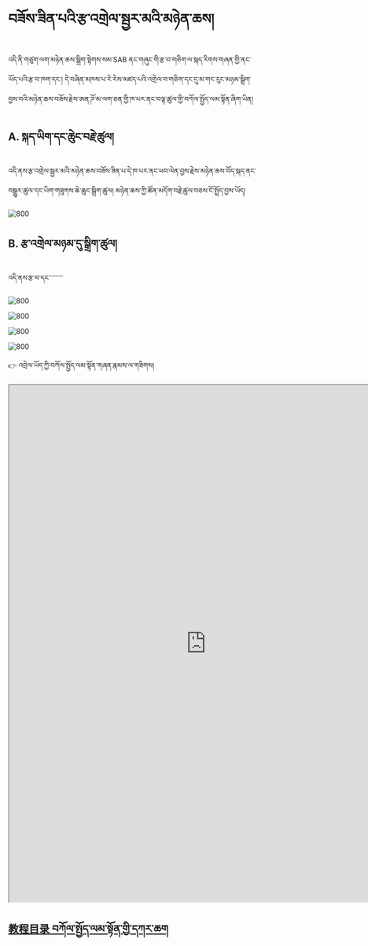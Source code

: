 # བཟོས་ཟིན་པའི་རྩ་འགྲེལ་སྦྱར་མའི་མཉེན་ཆས།

འདི་ནི་གཙུག་ལག་མཉེན་ཆས་སྒྲིག་སྟེགས་སམ་SAB ནང་གཞུང་གི་རྩ་བ་གཅིག་ལ་སྐད་རིགས་གཞན་གྱི་ནང་ཡོད་པའི་རྩ་བ་ཁག་དང་། དེ་བཞིན་མཁས་པ་རེ་རེས་མཛད་པའི་འགྲེལ་བ་གཅིག་དང་དུ་མ་གང་རུང་མཉམ་སྒྲིག་བྱས་བའི་མཉེན་ཆས་བཟོས་རྗེས་ཨན་ཌོ་མ་ལག་ཅན་གྱི་ཁ་པར་ནང་བལྟ་ཚུལ་གྱི་བཀོལ་སྤྱོད་ལམ་སྟོན་ཞིག་ཡིན། 

## A. སྐད་ཡིག་དང་ཆེུང་བརྗེ་ཚུལ།

འདི་ནས་རྩ་འགྲེལ་སྦྱར་མའི་མཉེན་ཆས་བཟོས་ཟིན་པ་དེ་ཁ་པར་ནང་ཕབ་ལེན་བྱས་རྗེས་མཉེན་ཆས་བོད་སྐད་ནང་བསྒྱུར་ཚུལ་དང་ཡིག་གཟུགས་ཆེ་ཆུང་སྒྲིག་ཚུལ། མཉེན་ཆས་ཀྱི་ཚོན་མདོག་བརྗེ་ཚུལ་བཅས་ངོ་སྤྲོད་བྱས་ཡོད།

![800](images/000001.gif)
## B. རྩ་འགྲེལ་མཉམ་དུ་སྒྲིག་ཚུལ།

འདི་ནས་རྩ་བ་དང་་་་་་་་་་


![800](images/000001.gif)

![800](images/000001.gif)

![800](images/000001.gif)

![800](images/000001.gif)

👉 འབྲེལ་ཡོད་ཀྱི་བཀོལ་སྤྱོད་ལམ་སྟོན་གཞན་རྣམས་ལ་གཟིགས།  


<p class="hide top"><iframe src="https://shimowendang.com/forms/cytvT6t9G9DhKHRJ/fill?channel=1" style="height:1050px;width:800px;"></iframe></p>

##  [教程目录 བཀོལ་སྤྱོད་ལམ་སྟོན་གྱི་དཀར་ཆག](https://github.com/buda-base/budax)